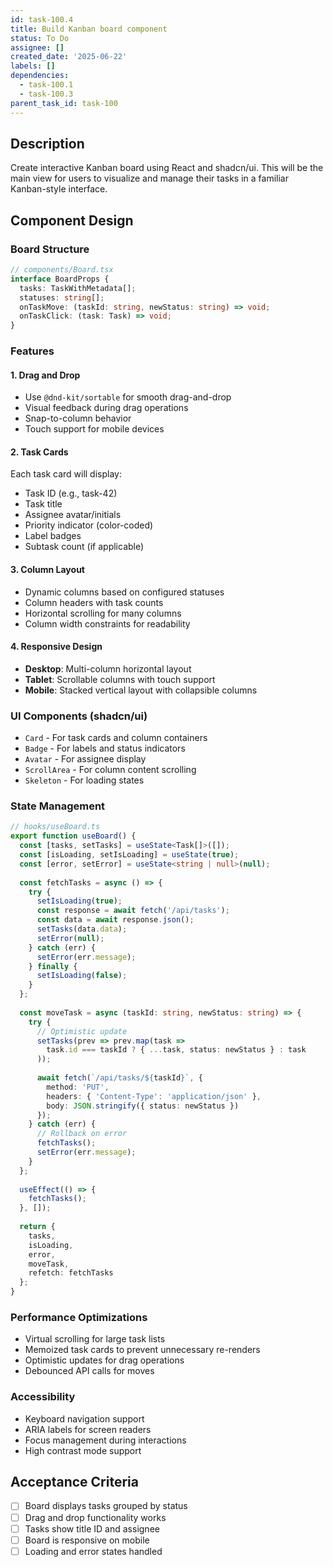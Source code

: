 ```yaml
---
id: task-100.4
title: Build Kanban board component
status: To Do
assignee: []
created_date: '2025-06-22'
labels: []
dependencies:
  - task-100.1
  - task-100.3
parent_task_id: task-100
---
```


## Description

Create interactive Kanban board using React and shadcn/ui. This will be the main view for users to visualize and manage their tasks in a familiar Kanban-style interface.

## Component Design

### Board Structure

```typescript
// components/Board.tsx
interface BoardProps {
  tasks: TaskWithMetadata[];
  statuses: string[];
  onTaskMove: (taskId: string, newStatus: string) => void;
  onTaskClick: (task: Task) => void;
}
```

### Features

#### 1. Drag and Drop
- Use `@dnd-kit/sortable` for smooth drag-and-drop
- Visual feedback during drag operations
- Snap-to-column behavior
- Touch support for mobile devices

#### 2. Task Cards
Each task card will display:
- Task ID (e.g., task-42)
- Task title
- Assignee avatar/initials
- Priority indicator (color-coded)
- Label badges
- Subtask count (if applicable)

#### 3. Column Layout
- Dynamic columns based on configured statuses
- Column headers with task counts
- Horizontal scrolling for many columns
- Column width constraints for readability

#### 4. Responsive Design
- **Desktop**: Multi-column horizontal layout
- **Tablet**: Scrollable columns with touch support
- **Mobile**: Stacked vertical layout with collapsible columns

### UI Components (shadcn/ui)

- `Card` - For task cards and column containers
- `Badge` - For labels and status indicators
- `Avatar` - For assignee display
- `ScrollArea` - For column content scrolling
- `Skeleton` - For loading states

### State Management

```typescript
// hooks/useBoard.ts
export function useBoard() {
  const [tasks, setTasks] = useState<Task[]>([]);
  const [isLoading, setIsLoading] = useState(true);
  const [error, setError] = useState<string | null>(null);
  
  const fetchTasks = async () => {
    try {
      setIsLoading(true);
      const response = await fetch('/api/tasks');
      const data = await response.json();
      setTasks(data.data);
      setError(null);
    } catch (err) {
      setError(err.message);
    } finally {
      setIsLoading(false);
    }
  };
  
  const moveTask = async (taskId: string, newStatus: string) => {
    try {
      // Optimistic update
      setTasks(prev => prev.map(task => 
        task.id === taskId ? { ...task, status: newStatus } : task
      ));
      
      await fetch(`/api/tasks/${taskId}`, {
        method: 'PUT',
        headers: { 'Content-Type': 'application/json' },
        body: JSON.stringify({ status: newStatus })
      });
    } catch (err) {
      // Rollback on error
      fetchTasks();
      setError(err.message);
    }
  };
  
  useEffect(() => {
    fetchTasks();
  }, []);
  
  return {
    tasks,
    isLoading,
    error,
    moveTask,
    refetch: fetchTasks
  };
}
```

### Performance Optimizations

- Virtual scrolling for large task lists
- Memoized task cards to prevent unnecessary re-renders
- Optimistic updates for drag operations
- Debounced API calls for moves

### Accessibility

- Keyboard navigation support
- ARIA labels for screen readers
- Focus management during interactions
- High contrast mode support

## Acceptance Criteria

- [ ] Board displays tasks grouped by status
- [ ] Drag and drop functionality works
- [ ] Tasks show title ID and assignee
- [ ] Board is responsive on mobile
- [ ] Loading and error states handled
